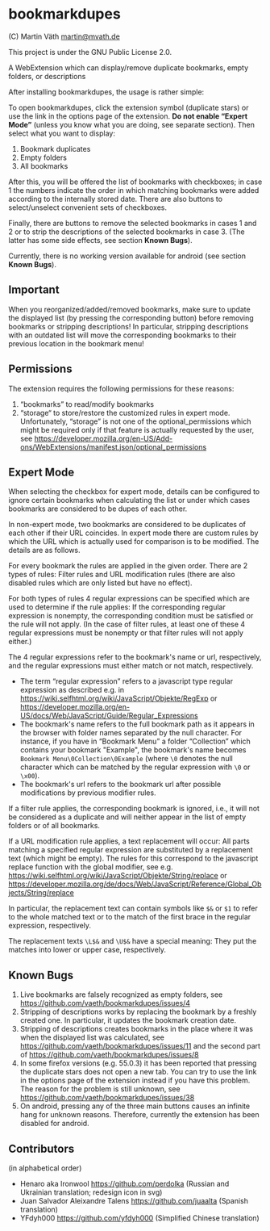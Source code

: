 # bookmarkdupes

(C) Martin Väth <martin@mvath.de>

This project is under the GNU Public License 2.0.

A WebExtension which can display/remove duplicate bookmarks, empty folders, or descriptions

After installing bookmarkdupes, the usage is rather simple:

To open bookmarkdupes, click the extension symbol (duplicate stars) or
use the link in the options page of the extension.
**Do not enable “Expert Mode”** (unless you know what you are doing,
see separate section).
Then select what you want to display:

1. Bookmark duplicates
2. Empty folders
3. All bookmarks

After this, you will be offered the list of bookmarks with checkboxes;
in case 1 the numbers indicate the order in which matching bookmarks
were added according to the internally stored date.
There are also buttons to select/unselect convenient sets of checkboxes.

Finally, there are buttons to remove the selected bookmarks in cases 1 and 2
or to strip the descriptions of the selected bookmarks in case 3.
(The latter has some side effects, see section **Known Bugs**).

Currently, there is no working version available for android
(see section **Known Bugs**).

## Important

When you reorganized/added/removed bookmarks, make sure to update the
displayed list (by pressing the corresponding button) before removing
bookmarks or stripping descriptions!
In particular, stripping descriptions with an outdated list will move
the corresponding bookmarks to their previous location in the bookmark menu!

## Permissions

The extension requires the following permissions for these reasons:

1. “bookmarks” to read/modify bookmarks
2. “storage“ to store/restore the customized rules in expert mode.
   Unfortunately, “storage” is not one of the optional_permissions which might
   be required only if that feature is actually requested by the user, see
   https://developer.mozilla.org/en-US/Add-ons/WebExtensions/manifest.json/optional_permissions

## Expert Mode

When selecting the checkbox for expert mode, details can be configured to
ignore certain bookmarks when calculating the list or under which cases
bookmarks are considered to be dupes of each other.

In non-expert mode, two bookmarks are considered to be duplicates of each
other if their URL coincides.
In expert mode there are custom rules by which the URL which is actually
used for comparison is to be modified. The details are as follows.

For every bookmark the rules are applied in the given order.
There are 2 types of rules: Filter rules and URL modification rules
(there are also disabled rules which are only listed but have no effect).

For both types of rules 4 regular expressions can be specified which are used
to determine if the rule applies: If the corresponding regular expression is
nonempty, the corresponding condition must be satisfied or the rule will not
apply. (In the case of filter rules, at least one of these 4 regular
expressions must be nonempty or that filter rules will not apply either.)

The 4 regular expressions refer to the bookmark's name or url, respectively,
and the regular expressions must either match or not match, respectively.

- The term “regular expression” refers to a javascript type regular expression
  as described e.g. in
  https://wiki.selfhtml.org/wiki/JavaScript/Objekte/RegExp
  or
  https://developer.mozilla.org/en-US/docs/Web/JavaScript/Guide/Regular_Expressions
- The bookmark's name refers to the full bookmark path as it appears in the
  browser with folder names separated by the null character.
  For instance, if you have in “Bookmark Menu” a folder “Collection”
  which contains your bookmark "Example", the bookmark's name becomes
  `Bookmark Menu\0Collection\0Example` (where `\0` denotes the null character
  which can be matched by the regular expression with `\0` or `\x00`).
- The bookmark's url refers to the bookmark url after possible modifications
  by previous modifier rules.

If a filter rule applies, the corresponding bookmark is ignored, i.e.,
it will not be considered as a duplicate and will neither appear in the
list of empty folders or of all bookmarks.

If a URL modification rule applies, a text replacement will occur:
All parts matching a specified regular expression are substituted by a
replacement text (which might be empty).
The rules for this correspond to the javascript replace function with the
global modifier, see e.g.
https://wiki.selfhtml.org/wiki/JavaScript/Objekte/String/replace
or
https://developer.mozilla.org/de/docs/Web/JavaScript/Reference/Global_Objects/String/replace

In particular, the replacement text can contain symbols like
`$&` or `$1` to refer to the whole matched text or to the
match of the first brace in the regular expression, respectively.

The replacement texts `\L$&` and `\U$&` have a special meaning:
They put the matches into lower or upper case, respectively.

## Known Bugs

1. Live bookmarks are falsely recognized as empty folders, see
   https://github.com/vaeth/bookmarkdupes/issues/4
2. Stripping of descriptions works by replacing the bookmark by a freshly
   created one. In particular, it updates the bookmark creation date.
3. Stripping of descriptions creates bookmarks in the place where it was when
   the displayed list was calculated, see
   https://github.com/vaeth/bookmarkdupes/issues/11 and the second part of
   https://github.com/vaeth/bookmarkdupes/issues/8
4. In some firefox versions (e.g. 55.0.3) it has been reported that pressing
   the duplicate stars does not open a new tab. You can try to use the link
   in the options page of the extension instead if you have this problem.
   The reason for the problem is still unknown, see
   https://github.com/vaeth/bookmarkdupes/issues/38
5. On android, pressing any of the three main buttons causes an infinite hang
   for unknown reasons. Therefore, currently the extension has been disabled
   for android.

## Contributors

(in alphabetical order)

- Henaro aka Ironwool https://github.com/perdolka (Russian and Ukrainian translation; redesign icon in svg)
- Juan Salvador Aleixandre Talens https://github.com/juaalta (Spanish translation)
- YFdyh000 <yfdyh000 at gmail.com> https://github.com/yfdyh000 (Simplified Chinese translation)

